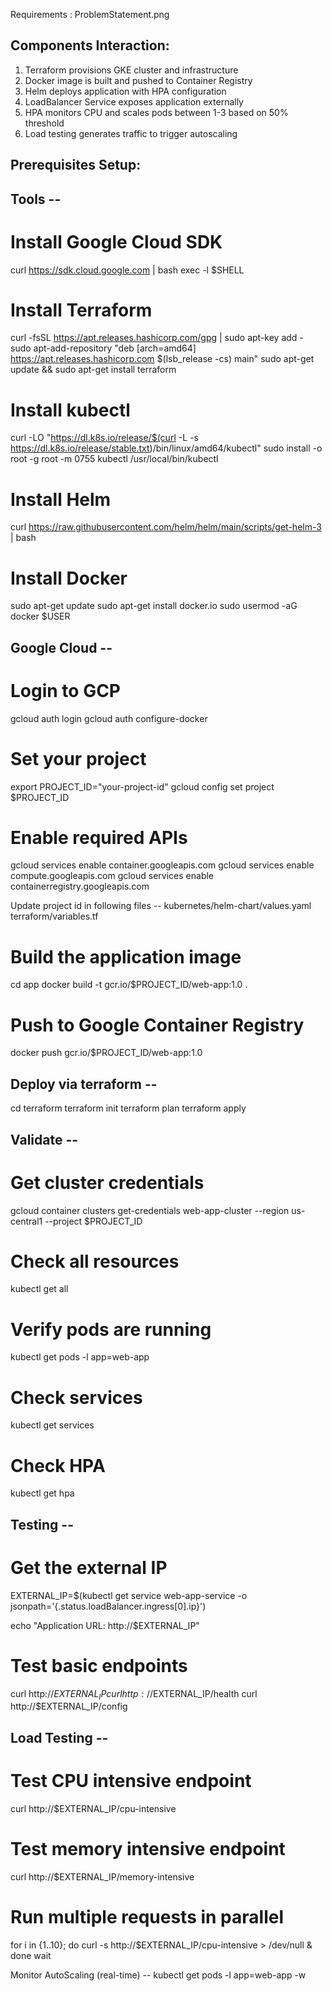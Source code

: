 
Requirements : ProblemStatement.png

## Components Interaction:
1. Terraform provisions GKE cluster and infrastructure
2. Docker image is built and pushed to Container Registry
3. Helm deploys application with HPA configuration
4. LoadBalancer Service exposes application externally
5. HPA monitors CPU and scales pods between 1-3 based on 50% threshold
6. Load testing generates traffic to trigger autoscaling


## Prerequisites Setup:

## Tools -- 

# Install Google Cloud SDK
curl https://sdk.cloud.google.com | bash
exec -l $SHELL

# Install Terraform
curl -fsSL https://apt.releases.hashicorp.com/gpg | sudo apt-key add -
sudo apt-add-repository "deb [arch=amd64] https://apt.releases.hashicorp.com $(lsb_release -cs) main"
sudo apt-get update && sudo apt-get install terraform

# Install kubectl
curl -LO "https://dl.k8s.io/release/$(curl -L -s https://dl.k8s.io/release/stable.txt)/bin/linux/amd64/kubectl"
sudo install -o root -g root -m 0755 kubectl /usr/local/bin/kubectl

# Install Helm
curl https://raw.githubusercontent.com/helm/helm/main/scripts/get-helm-3 | bash

# Install Docker
sudo apt-get update
sudo apt-get install docker.io
sudo usermod -aG docker $USER



## Google Cloud --

# Login to GCP
gcloud auth login
gcloud auth configure-docker

# Set your project
export PROJECT_ID="your-project-id"
gcloud config set project $PROJECT_ID

# Enable required APIs
gcloud services enable container.googleapis.com
gcloud services enable compute.googleapis.com
gcloud services enable containerregistry.googleapis.com



Update project id in following files --
kubernetes/helm-chart/values.yaml
terraform/variables.tf


# Build the application image
cd app
docker build -t gcr.io/$PROJECT_ID/web-app:1.0 .

# Push to Google Container Registry
docker push gcr.io/$PROJECT_ID/web-app:1.0


## Deploy via terraform --

cd terraform
terraform init
terraform plan
terraform apply

## Validate --
# Get cluster credentials
gcloud container clusters get-credentials web-app-cluster --region us-central1 --project $PROJECT_ID

# Check all resources
kubectl get all

# Verify pods are running
kubectl get pods -l app=web-app

# Check services
kubectl get services

# Check HPA
kubectl get hpa


## Testing --

# Get the external IP
EXTERNAL_IP=$(kubectl get service web-app-service -o jsonpath='{.status.loadBalancer.ingress[0].ip}')

echo "Application URL: http://$EXTERNAL_IP"

# Test basic endpoints
curl http://$EXTERNAL_IP
curl http://$EXTERNAL_IP/health
curl http://$EXTERNAL_IP/config


## Load Testing --

# Test CPU intensive endpoint
curl http://$EXTERNAL_IP/cpu-intensive

# Test memory intensive endpoint  
curl http://$EXTERNAL_IP/memory-intensive

# Run multiple requests in parallel
for i in {1..10}; do
  curl -s http://$EXTERNAL_IP/cpu-intensive > /dev/null &
done
wait


Monitor AutoScaling (real-time) --
kubectl get pods -l app=web-app -w